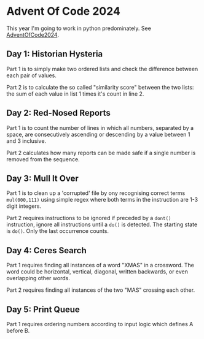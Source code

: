 # Advent Of Code 2024
This year I'm going to work in python predominately. See [AdventOfCode2024](https://adventofcode.com/2024).

## Day 1: Historian Hysteria
Part 1 is to simply make two ordered lists and check the difference between each pair of values.

Part 2 is to calculate the so called "similarity score" between the two lists: the sum of each value in list 1 times it's count in line 2.

## Day 2: Red-Nosed Reports
Part 1 is to count the number of lines in which all numbers, separated by a space, are consecutively ascending or descending by a value between 1 and 3 inclusive.

Part 2 calculates how many reports can be made safe if a single number is removed from the sequence.

## Day 3: Mull It Over
Part 1 is to clean up a 'corrupted' file by ony recognising correct terms `mul(000,111)` using simple regex where both terms in the instruction are 1-3 digit integers.

Part 2 requires instructions to be ignored if preceded by a `dont()` instruction, ignore all instructions until a `do()` is detected. The starting state is `do()`. Only the last occurrence counts.

## Day 4: Ceres Search
Part 1 requires finding all instances of a word "XMAS" in a crossword. The word could be horizontal, vertical, diagonal, written backwards, or even overlapping other words.

Part 2 requires finding all instances of the two "MAS" crossing each other.

## Day 5: Print Queue
Part 1 requires ordering numbers according to input logic which defines A before B.
